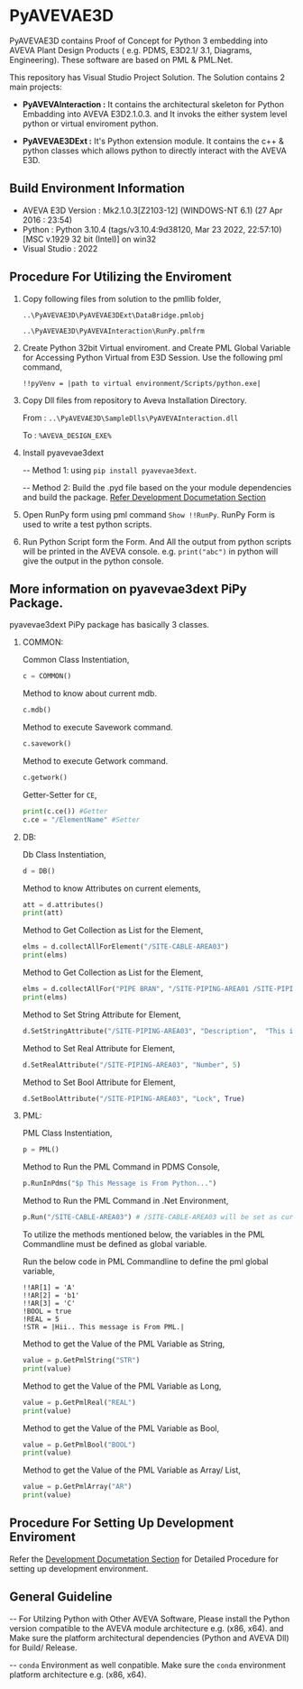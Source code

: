 # PyAVEVAE3D

PyAVEVAE3D contains Proof of Concept for Python 3 embedding into AVEVA Plant Design Products ( e.g. PDMS, E3D2.1/ 3.1, Diagrams, Engineering). These software are based on PML &amp; PML.Net.

This repository has Visual Studio Project Solution. The Solution contains 2 main projects:

- **PyAVEVAInteraction :** It contains the architectural skeleton for Python Embadding into AVEVA E3D2.1.0.3. and It invoks the either system level python or virtual enviroment python.

- **PyAVEVAE3DExt :** It's Python extension module. It contains the c++ & python classes which allows python to directly interact with the AVEVA E3D.

## Build Environment Information

- AVEVA E3D Version : Mk2.1.0.3[Z2103-12]  (WINDOWS-NT 6.1)  (27 Apr 2016 : 23:54)
- Python : Python 3.10.4 (tags/v3.10.4:9d38120, Mar 23 2022, 22:57:10) [MSC v.1929 32 bit (Intel)] on win32
- Visual Studio : 2022

## Procedure For Utilizing the Enviroment

1.  Copy following files from solution to the pmllib folder,

    ```..\PyAVEVAE3D\PyAVEVAE3DExt\DataBridge.pmlobj```

    ```..\PyAVEVAE3D\PyAVEVAInteraction\RunPy.pmlfrm```
    
2. Create Python 32bit Virtual enviroment. and Create PML Global Variable for Accessing Python Virtual from E3D Session. Use the following pml command,
    
    ```
    !!pyVenv = |path to virtual environment/Scripts/python.exe|
    ```

3. Copy Dll files from repository to Aveva Installation Directory.

    From : ```..\PyAVEVAE3D\SampleDlls\PyAVEVAInteraction.dll```

    To : ```%AVEVA_DESIGN_EXE%```

4. Install pyavevae3dext

    -- Method 1: using ```pip install pyavevae3dext```.
    
    -- Method 2: Build the .pyd file based on the your module dependencies and build the package. [Refer Development Documetation Section](./Documentation/Development_Enviroment.md)

5. Open RunPy form using pml command ```Show !!RunPy```. RunPy Form is used to write a test python scripts.

6. Run Python Script form the Form. And All the output from python scripts will be printed in the AVEVA console. e.g. ```print("abc")``` in python will give the output in the python console.

## More information on pyavevae3dext PiPy Package.

pyavevae3dext PiPy package has basically 3 classes.

1. COMMON:

    Common Class Instentiation,
    ```python
    c = COMMON()
    ```

    Method to know about current mdb.
    ```python
    c.mdb()
    ```

    Method to execute Savework command.
    ```python
    c.savework()
    ```

    Method to execute Getwork command.
    ```python
    c.getwork()
    ```
    
    Getter-Setter for ```CE```,
    ```python
    print(c.ce()) #Getter
    c.ce = "/ElementName" #Setter
    ```

2. DB:

    Db Class Instentiation,
    ```python
    d = DB()
    ```

    Method to know Attributes on current elements,
    ```python
    att = d.attributes()
    print(att)
    ```

    Method to Get Collection as List for the Element,
    ```python
    elms = d.collectAllForElement("/SITE-CABLE-AREA03")
    print(elms)
    ```

    Method to Get Collection as List for the Element,
    ```python
    elms = d.collectAllFor("PIPE BRAN", "/SITE-PIPING-AREA01 /SITE-PIPING-AREA02")
    print(elms)
    ```

    Method to Set String Attribute for Element,
    ```python
    d.SetStringAttribute("/SITE-PIPING-AREA03", "Description",  "This is test description")
    ```

    Method to Set Real Attribute for Element,
    ```python
    d.SetRealAttribute("/SITE-PIPING-AREA03", "Number", 5)
    ```

    Method to Set Bool Attribute for Element,
    ```python
    d.SetBoolAttribute("/SITE-PIPING-AREA03", "Lock", True)
    ```

3. PML:

    PML Class Instentiation,
    ```python
    p = PML()
    ```

    Method to Run the PML Command in PDMS Console,
    ```python
    p.RunInPdms("$p This Message is From Python...")
    ```

    Method to Run the PML Command in .Net Environment,
    ```python
    p.Run("/SITE-CABLE-AREA03") # /SITE-CABLE-AREA03 will be set as current element 
    ```

    To utilize the methods mentioned below, the variables in the PML Commandline must be defined as global variable.

    Run the below code in PML Commandline to define the pml global variable,
    ```
    !!AR[1] = 'A'
    !!AR[2] = 'b1'
    !!AR[3] = 'C'
    !BOOL = true
    !REAL = 5
    !STR = |Hii.. This message is From PML.|
    ```

    Method to get the Value of the PML Variable as String,
    ```python
    value = p.GetPmlString("STR")
    print(value)
    ```
    
    Method to get the Value of the PML Variable as Long,
    ```python
    value = p.GetPmlReal("REAL")
    print(value)
    ```

    Method to get the Value of the PML Variable as Bool,
    ```python
    value = p.GetPmlBool("BOOL")
    print(value)
    ```

    Method to get the Value of the PML Variable as Array/ List,
    ```python
    value = p.GetPmlArray("AR")
    print(value)
    ```

## Procedure For Setting Up Development Enviroment

Refer the [Development Documetation Section](Documentation/Development_Enviroment.md) for Detailed Procedure for setting up development environment.

## General Guideline

-- For Utilzing Python with Other AVEVA Software, Please install the Python version compatible to the AVEVA module architecture e.g. (x86, x64). and Make sure the platform architectural dependencies (Python and AVEVA Dll) for Build/ Release.

-- ```conda``` Environment as well conpatible. Make sure the ```conda``` environment platform architecture e.g. (x86, x64).